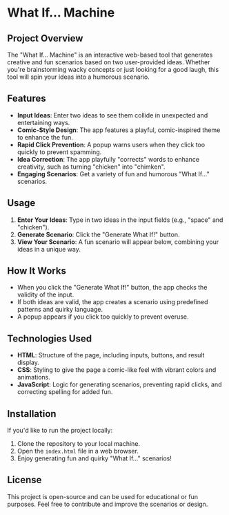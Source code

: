 # What If... Machine

## Project Overview
The "What If... Machine" is an interactive web-based tool that generates creative and fun scenarios based on two user-provided ideas. Whether you're brainstorming wacky concepts or just looking for a good laugh, this tool will spin your ideas into a humorous scenario.

## Features
- **Input Ideas**: Enter two ideas to see them collide in unexpected and entertaining ways.
- **Comic-Style Design**: The app features a playful, comic-inspired theme to enhance the fun.
- **Rapid Click Prevention**: A popup warns users when they click too quickly to prevent spamming.
- **Idea Correction**: The app playfully "corrects" words to enhance creativity, such as turning "chicken" into "chimken".
- **Engaging Scenarios**: Get a variety of fun and humorous "What If..." scenarios.

## Usage
1. **Enter Your Ideas**: Type in two ideas in the input fields (e.g., "space" and "chicken").
2. **Generate Scenario**: Click the "Generate What If!" button.
3. **View Your Scenario**: A fun scenario will appear below, combining your ideas in a unique way.

## How It Works
- When you click the "Generate What If!" button, the app checks the validity of the input.
- If both ideas are valid, the app creates a scenario using predefined patterns and quirky language.
- A popup appears if you click too quickly to prevent overuse.

## Technologies Used
- **HTML**: Structure of the page, including inputs, buttons, and result display.
- **CSS**: Styling to give the page a comic-like feel with vibrant colors and animations.
- **JavaScript**: Logic for generating scenarios, preventing rapid clicks, and correcting spelling for added fun.

## Installation
If you'd like to run the project locally:
1. Clone the repository to your local machine.
2. Open the `index.html` file in a web browser.
3. Enjoy generating fun and quirky "What If..." scenarios!

## License
This project is open-source and can be used for educational or fun purposes. Feel free to contribute and improve the scenarios or design.


